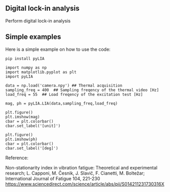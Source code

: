 ﻿Digital lock-in analysis
---------------------------------------------

Perform digital lock-in analysis


Simple examples
---------------

Here is a simple example on how to use the code:

	pip install pyLIA

	import numpy as np
	import matplotlib.pyplot as plt
	import pyLIA

	data = np.load('camera.npy') ## Thermal acquisition
	sampling_freq = 400  ## Sampling freqency of the thermal video [Hz]
	load_freq = 55  ## Load freqency of the excitation test [Hz]

	mag, ph = pyLIA.LIA(data,sampling_freq,load_freq)

	plt.figure()
	plt.imshow(mag)
	cbar = plt.colorbar()
	cbar.set_label('[unit]')

	plt.figure()
	plt.imshow(ph)
	cbar = plt.colorbar()
	cbar.set_label('[deg]')
    

Reference:

Non-stationarity index in vibration fatigue: Theoretical and experimental research; L. Capponi, M. Česnik, J. Slavič, F. Cianetti, M. Boltežar; International Journal of Fatigue 104, 221-230
https://www.sciencedirect.com/science/article/abs/pii/S014211231730316X
